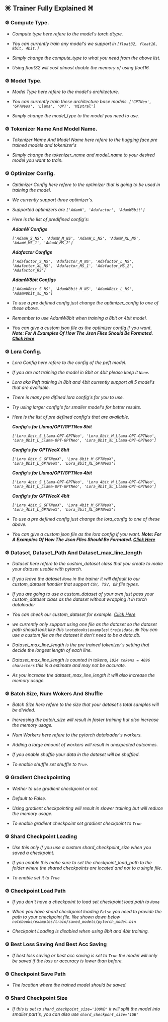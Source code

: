 ## ⌘ Trainer Fully Explained ⌘

### ⚙️ Compute Type.

- *Compute type here refere to the model's torch.dtype.*

- *You can currently train any model's we support in* *`[float32, float16, 8bit, 4bit.]`*

- *Simply change the compute_type to what you need from the above list.*

- *Using float32 will cost almost double the memory of using float16.*


### ⚙️ Model Type.

- *Model Type here refere to the model's architecture.*

- *You can currently train these architecture base models.* *`['GPTNeo', 'GPTNeoX', 'Llama', 'OPT', 'Mistral']`*

- *Simply change the model_type to the model you need to use.*

### ⚙️ Tokenizer Name And Model Name.

- *Tokenizer Name And Model Name here refere to the hugging face pre trained models and tokenizer's*

- *Simply change the tokenizer_name and model_name to your desired model you want to train.*

### ⚙️ Optimizer Config.

- *Optimizer Config here refere to the optimizer that is going to be used in training the model.*

- *We currently support three optimizer's.*

- *Supported optimizers are* *`['AdamW', 'Adafactor', 'AdamW8bit']`*

- *Here is the list of predifined config's:*

  ***AdamW Configs***

  *`['AdamW_S_NS', 'AdamW_M_NS', 'AdamW_L_NS', 'AdamW_XL_NS', 'AdamW_MS_1', 'AdamW_MS_2']`*

  ***Adafactor Configs***

  *`['Adafactor_S_NS', 'Adafactor_M_NS', 'Adafactor_L_NS', 'Adafactor_XL_NS', 'Adafactor_MS_1', 'Adafactor_MS_2', 'Adafactor_RS']`*

  ***AdamW8bit Configs***

  *`['AdamW8bit_S_NS', 'AdamW8bit_M_NS', 'AdamW8bit_L_NS', 'AdamW8bit_XL_NS']`*

- *To use a pre defined config just change the optimizer_config to one of these above.*

- *Remember to use AdamW8bit when training a 8bit or 4bit model.*

- *You can give a custom json file as the optimizer config if you want.* ***Note: For A Examples Of How The Json FIles Should Be Formated. [Click Here](https://github.com/VINUK0/Void-Archive/tree/Void-Trainer/Void_Trainer/Void_Workers/Auto_Optim_Config)***

### ⚙️ Lora Config.

- *Lora Config here refere to the config of the peft model.*

- *If you are not training the model in 8bit or 4bit please keep it `None`.*

- *Lora aka Peft training in 8bit and 4bit currently support all 5 model's that are available.*

- *There is many pre difined lora config's for you to use.*

- *Try using larger config's for smaller model's for better results.*

- *Here is the list of pre defined config's that are available.*

  ***Config's for Llama/OPT/GPTNeo 8bit***

  *`['Lora_8bit_S_Llama-OPT-GPTNeo', 'Lora_8bit_M_Llama-OPT-GPTNeo', 'Lora_8bit_L_Llama-OPT-GPTNeo', 'Lora_8bit_XL_Llama-OPT-GPTNeo']`*

  ***Config's for GPTNeoX 8bit***

  *`['Lora_8bit_S_GPTNeoX', 'Lora_8bit_M_GPTNeoX', 'Lora_8bit_L_GPTNeoX', 'Lora_8bit_XL_GPTNeoX']`*


  ***Config's for Llama/OPT/GPTNeo 4bit***

  *`['Lora_4bit_S_Llama-OPT-GPTNeo', 'Lora_4bit_M_Llama-OPT-GPTNeo', 'Lora_4bit_L_Llama-OPT-GPTNeo', 'Lora_4bit_XL_Llama-OPT-GPTNeo']`*

  ***Config's for GPTNeoX 4bit***

  *`['Lora_4bit_S_GPTNeoX', 'Lora_4bit_M_GPTNeoX', 'Lora_4bit_L_GPTNeoX', 'Lora_4bit_XL_GPTNeoX']`*

- *To use a pre defined config just change the lora_config to one of these above.*

- *You can give a custom json file as the lora config if you want.* ***Note: For A Examples Of How The Json FIles Should Be Formated. [Click Here](https://github.com/VINUK0/Void-Archive/tree/Void-Trainer/Void_Trainer/Void_Workers/Auto_LoraConfig)***


### ⚙️ Dataset, Dataset_Path And Dataset_max_line_length

- *Dataset here refere to the custom_dataset class that you create to make your dataset usable with pytorch.*

- *If you leave the dataset `None` in the trainer it will default to our custom_dataset handler that support `CSV, TSV, DB` file types.*

- *If you are going to use a custom_dataset of your own just pass your custom_dataset class as the dataset without wrapping it in torch dataloader*

- *You can check our custom_dataset for example. [Click Here](https://github.com/VINUK0/Void-Archive/blob/Void-Trainer/Void_Trainer/Void_Workers/Void_Dispatcher.py)*

- *we currently only support using one file as the dataset so the dataset path should look like this `\notebooks\examples\train\data.db`* *You can use a custom file as the dataset it don't need to be a data.db.*

- *Dataset_max_line_length is the pre trained tokenizer's setting that decide the longest length of each line.*

- *Dataset_max_line_length is counted in tokens, `1024 tokens = 4096 characters` this is a estimate and may not be accurate.*

- *As you increase the dataset_max_line_length it will also increase the memory usage.*


### ⚙️ Batch Size, Num Wokers And Shuffle

- *Batch Size here refere to the size that your dataset's total samples will be divided.*

- *Increasing the batch_size will result in faster training but also increase the memory usage.*

- *Num Workers here refere to the pytorch dataloader's workers.*

- *Adding a large amount of workers will result in unexpected outcomes.*

- *If you enable shuffle your data in the dataset will be shuffled.*

- *To enable shuffle set shuffle to `True`.*


### ⚙️ Gradient Checkpointing

- *Wether to use gradient checkpoint or not.*

- *Default to False.*

- *Using gradient checkpointing will result in slower training but will reduce the memory usage.*

- *To enable gradient checkpoint set gradient checkpoint to `True`*

### ⚙️ Shard Checkpoint Loading

- *Use this only if you use a custom shard_checkpoint_size when you saved a checkpoint.*

- *If you enable this make sure to set the checkpoint_load_path to the folder where the shared checkpoints are located and not to a single file.*

- *To enable set it to `True`*


### ⚙️ Checkpoint Load Path

- *If you don't have a checkpoint to load set checkpoint load path to `None`*

- *When you have shard checkpoint loading `False` you need to provide the path to your checkpoint file. like shown down below*
  *`notebooks/examples/train/saved_models/pytorch_model.bin`*

- *Checkpoint Loading is disabled when using 8bit and 4bit training.*


### ⚙️ Best Loss Saving And Best Acc Saving

- *If best loss saving or best acc saving is set to `True` the model will only be saved if the loss or accuracy is lower than before.*

### ⚙️ Checkpoint Save Path

- *The location where the trained model should be saved.*



### ⚙️ Shard Checkpoint Size

- *If this is set to `shard_checkpoint_size='100MB'` it will split the model into smaller part's, you can also use `shard_checkpont_size='1GB'`*
